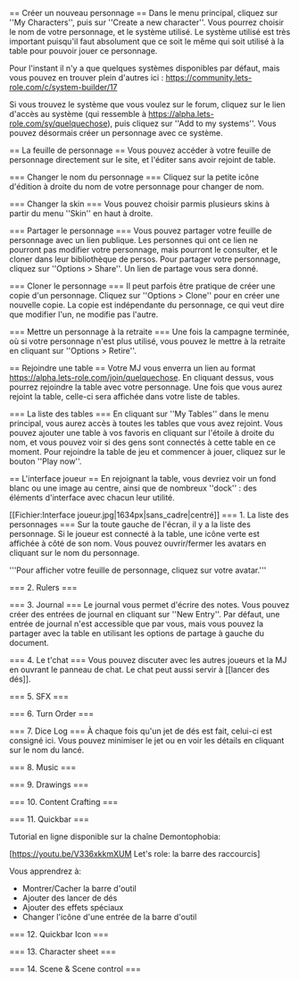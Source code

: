 == Créer un nouveau personnage ==
Dans le menu principal, cliquez sur ''My Characters'', puis sur ''Create a new character''. Vous pourrez choisir le nom de votre personnage, et le système utilisé. Le système utilisé est très important puisqu'il faut absolument que ce soit le même qui soit utilisé à la table pour pouvoir jouer ce personnage.

Pour l'instant il n'y a que quelques systèmes disponibles par défaut, mais vous pouvez en trouver plein d'autres ici : https://community.lets-role.com/c/system-builder/17

Si vous trouvez le système que vous voulez sur le forum, cliquez sur le lien d'accès au système (qui ressemble à https://alpha.lets-role.com/sy/quelquechose), puis cliquez sur ''Add to my systems''. Vous pouvez désormais créer un personnage avec ce système.

== La feuille de personnage ==
Vous pouvez accéder à votre feuille de personnage directement sur le site, et l'éditer sans avoir rejoint de table.

=== Changer le nom du personnage ===
Cliquez sur la petite icône d'édition à droite du nom de votre personnage pour changer de nom.

=== Changer la skin ===
Vous pouvez choisir parmis plusieurs skins à partir du menu ''Skin'' en haut à droite.

=== Partager le personnage ===
Vous pouvez partager votre feuille de personnage avec un lien publique. Les personnes qui ont ce lien ne pourront pas modifier votre personnage, mais pourront le consulter, et le cloner dans leur bibliothèque de persos. Pour partager votre personnage, cliquez sur ''Options > Share''. Un lien de partage vous sera donné.

=== Cloner le personnage ===
Il peut parfois être pratique de créer une copie d'un personnage. Cliquez sur ''Options > Clone'' pour en créer une nouvelle copie. La copie est indépendante du personnage, ce qui veut dire que modifier l'un, ne modifie pas l'autre.

=== Mettre un personnage à la retraite ===
Une fois la campagne terminée, où si votre personnage n'est plus utilisé, vous pouvez le mettre à la retraite en cliquant sur ''Options > Retire''.

== Rejoindre une table ==
Votre MJ vous enverra un lien au format https://alpha.lets-role.com/join/quelquechose. En cliquant dessus, vous pourrez rejoindre la table avec votre personnage. Une fois que vous aurez rejoint la table, celle-ci sera affichée dans votre liste de tables.

=== La liste des tables ===
En cliquant sur ''My Tables'' dans le menu principal, vous aurez accès à toutes les tables que vous avez rejoint. Vous pouvez ajouter une table à vos favoris en cliquant sur l'étoile à droite du nom, et vous pouvez voir si des gens sont connectés à cette table en ce moment. Pour rejoindre la table de jeu et commencer à jouer, cliquez sur le bouton ''Play now''.

== L'interface joueur ==
En rejoignant la table, vous devriez voir un fond blanc ou une image au centre, ainsi que de nombreux ''dock'' : des éléments d'interface avec chacun leur utilité.

[[Fichier:Interface joueur.jpg|1634px|sans_cadre|centré]]
=== 1. La liste des personnages ===
Sur la toute gauche de l'écran, il y a la liste des personnage. Si le joueur est connecté à la table, une icône verte est affichée à côté de son nom. Vous pouvez ouvrir/fermer les avatars en cliquant sur le nom du personnage.

'''Pour afficher votre feuille de personnage, cliquez sur votre avatar.'''

=== 2. Rulers ===

=== 3. Journal ===
Le journal vous permet d'écrire des notes. Vous pouvez créer des entrées de journal en cliquant sur ''New Entry''. Par défaut, une entrée de journal n'est accessible que par vous, mais vous pouvez la partager avec la table en utilisant les options de partage à gauche du document.

=== 4. Le t'chat ===
Vous pouvez discuter avec les autres joueurs et la MJ en ouvrant le panneau de chat. Le chat peut aussi servir à [[lancer des dés]].

=== 5. SFX ===

=== 6. Turn Order ===

=== 7. Dice Log ===
À chaque fois qu'un jet de dés est fait, celui-ci est consigné ici. Vous pouvez minimiser le jet ou en voir les détails en cliquant sur le nom du lancé.

=== 8. Music ===

=== 9. Drawings ===

=== 10. Content Crafting ===

=== 11. Quickbar ===

Tutorial en ligne disponible sur la chaîne Demontophobia: 

[https://youtu.be/V336xkkmXUM Let's role: la barre des raccourcis]

Vous apprendrez à:
* Montrer/Cacher la barre d'outil
* Ajouter des lancer de dés
* Ajouter des effets spéciaux 
* Changer l'icône d'une entrée de la barre d'outil

=== 12. Quickbar Icon ===

=== 13. Character sheet ===

=== 14. Scene & Scene control ===